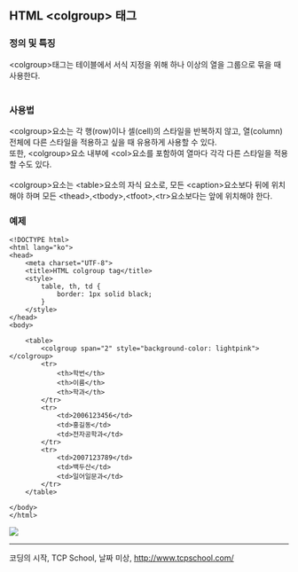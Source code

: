 ## HTML &lt;colgroup&gt; 태그
### 정의 및 특징
&lt;colgroup&gt;태그는 테이블에서 서식 지정을 위해 하나 이상의 열을 그룹으로 묶을 때 사용한다.<br><br>

### 사용법
&lt;colgroup&gt;요소는 각 행(row)이나 셀(cell)의 스타일을 반복하지 않고, 열(column) 전체에 다른 스타일을 적용하고 싶을 때 유용하게 사용할 수 있다.<br>
또한, &lt;colgroup&gt;요소 내부에 &lt;col&gt;요소를 포함하여 열마다 각각 다른 스타일을 적용할 수도 있다.<br><br>
&lt;colgroup&gt;요소는 &lt;table&gt;요소의 자식 요소로, 모든 &lt;caption&gt;요소보다 뒤에 위치해야 하며 모든 &lt;thead&gt;,&lt;tbody&gt;,&lt;tfoot&gt;,&lt;tr&gt;요소보다는 앞에 위치해야 한다.

### 예제
```
<!DOCTYPE html>
<html lang="ko">
<head>
	<meta charset="UTF-8">
    <title>HTML colgroup tag</title>
    <style>
        table, th, td {
            border: 1px solid black;
        }
    </style>
</head>
<body>

    <table>
        <colgroup span="2" style="background-color: lightpink"></colgroup>
		<tr>
			<th>학번</th>
            <th>이름</th>
            <th>학과</th>
		</tr>
		<tr>
			<td>2006123456</td>
			<td>홍길동</td>
			<td>전자공학과</td>
		</tr>
        <tr>
			<td>2007123789</td>
			<td>백두산</td>		
			<td>일어일문과</td>
		</tr>
	</table>
	
</body>
</html>
```
<img src="https://user-images.githubusercontent.com/106755183/201261056-288a0bd4-ae16-482e-a4e7-797c009fdd7f.png">

----

코딩의 시작, TCP School, 날짜 미상, http://www.tcpschool.com/
